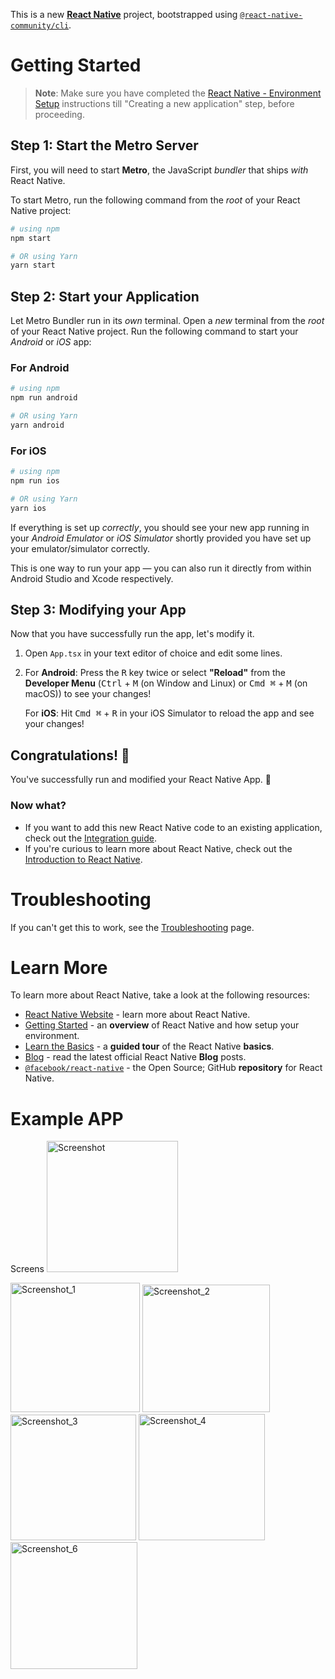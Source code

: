 This is a new [**React Native**](https://reactnative.dev) project, bootstrapped using [`@react-native-community/cli`](https://github.com/react-native-community/cli).

# Getting Started

>**Note**: Make sure you have completed the [React Native - Environment Setup](https://reactnative.dev/docs/environment-setup) instructions till "Creating a new application" step, before proceeding.

## Step 1: Start the Metro Server

First, you will need to start **Metro**, the JavaScript _bundler_ that ships _with_ React Native.

To start Metro, run the following command from the _root_ of your React Native project:

```bash
# using npm
npm start

# OR using Yarn
yarn start
```

## Step 2: Start your Application

Let Metro Bundler run in its _own_ terminal. Open a _new_ terminal from the _root_ of your React Native project. Run the following command to start your _Android_ or _iOS_ app:

### For Android

```bash
# using npm
npm run android

# OR using Yarn
yarn android
```

### For iOS

```bash
# using npm
npm run ios

# OR using Yarn
yarn ios
```

If everything is set up _correctly_, you should see your new app running in your _Android Emulator_ or _iOS Simulator_ shortly provided you have set up your emulator/simulator correctly.

This is one way to run your app — you can also run it directly from within Android Studio and Xcode respectively.

## Step 3: Modifying your App

Now that you have successfully run the app, let's modify it.

1. Open `App.tsx` in your text editor of choice and edit some lines.
2. For **Android**: Press the <kbd>R</kbd> key twice or select **"Reload"** from the **Developer Menu** (<kbd>Ctrl</kbd> + <kbd>M</kbd> (on Window and Linux) or <kbd>Cmd ⌘</kbd> + <kbd>M</kbd> (on macOS)) to see your changes!

   For **iOS**: Hit <kbd>Cmd ⌘</kbd> + <kbd>R</kbd> in your iOS Simulator to reload the app and see your changes!

## Congratulations! :tada:

You've successfully run and modified your React Native App. :partying_face:

### Now what?

- If you want to add this new React Native code to an existing application, check out the [Integration guide](https://reactnative.dev/docs/integration-with-existing-apps).
- If you're curious to learn more about React Native, check out the [Introduction to React Native](https://reactnative.dev/docs/getting-started).

# Troubleshooting

If you can't get this to work, see the [Troubleshooting](https://reactnative.dev/docs/troubleshooting) page.

# Learn More

To learn more about React Native, take a look at the following resources:

- [React Native Website](https://reactnative.dev) - learn more about React Native.
- [Getting Started](https://reactnative.dev/docs/environment-setup) - an **overview** of React Native and how setup your environment.
- [Learn the Basics](https://reactnative.dev/docs/getting-started) - a **guided tour** of the React Native **basics**.
- [Blog](https://reactnative.dev/blog) - read the latest official React Native **Blog** posts.
- [`@facebook/react-native`](https://github.com/facebook/react-native) - the Open Source; GitHub **repository** for React Native.

# Example APP 
Screens
<img width="210" alt="Screenshot" src="https://github.com/Glendy-Covarrubias/Buscador/assets/18608829/b5142dcf-39f3-4911-9ce8-ebdf57f02a56">

<img width="207" alt="Screenshot_1" src="https://github.com/Glendy-Covarrubias/Buscador/assets/18608829/34170948-0b34-4db3-9cf4-595106ad19ab">

<img width="204" alt="Screenshot_2" src="https://github.com/Glendy-Covarrubias/Buscador/assets/18608829/168c2992-b53e-4c29-8861-7fbeb21008a4">

<img width="201" alt="Screenshot_3" src="https://github.com/Glendy-Covarrubias/Buscador/assets/18608829/84697ce5-ebca-428d-a286-cb2e0ab753cd">

<img width="202" alt="Screenshot_4" src="https://github.com/Glendy-Covarrubias/Buscador/assets/18608829/85238c38-9fe5-46a1-ac3c-60c38dd336d4">

<img width="203" alt="Screenshot_6" src="https://github.com/Glendy-Covarrubias/Buscador/assets/18608829/a09ee444-bc49-43dc-bbb5-70026bacb18e">
